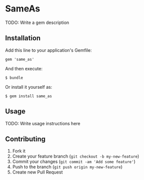 # SameAs

TODO: Write a gem description

## Installation

Add this line to your application's Gemfile:

    gem 'same_as'

And then execute:

    $ bundle

Or install it yourself as:

    $ gem install same_as

## Usage

TODO: Write usage instructions here

## Contributing

1. Fork it
2. Create your feature branch (`git checkout -b my-new-feature`)
3. Commit your changes (`git commit -am 'Add some feature'`)
4. Push to the branch (`git push origin my-new-feature`)
5. Create new Pull Request
